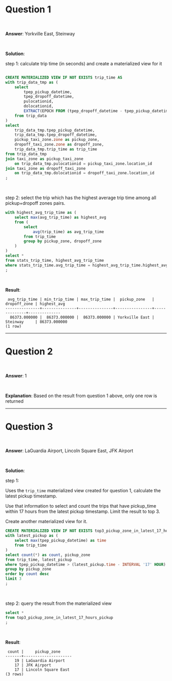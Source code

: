 # Question 1


<br>

**Answer**: Yorkville East, Steinway

<br>

**Solution**:

step 1: calculate trip time (in seconds) and create a materialized view for it

```sql

CREATE MATERIALIZED VIEW IF NOT EXISTS trip_time AS
with trip_data_tmp as (
    select 
        tpep_pickup_datetime,
        tpep_dropoff_datetime,
        pulocationid, 
        dolocationid,
        EXTRACT(EPOCH FROM (tpep_dropoff_datetime - tpep_pickup_datetime)) as trip_time
    from trip_data
)
select 
    trip_data_tmp.tpep_pickup_datetime,
    trip_data_tmp.tpep_dropoff_datetime,
    pickup_taxi_zone.zone as pickup_zone, 
    dropoff_taxi_zone.zone as dropoff_zone, 
    trip_data_tmp.trip_time as trip_time
from trip_data_tmp
join taxi_zone as pickup_taxi_zone 
    on trip_data_tmp.pulocationid = pickup_taxi_zone.location_id
join taxi_zone as dropoff_taxi_zone 
    on trip_data_tmp.dolocationid = dropoff_taxi_zone.location_id
;
```


<br>

step 2: select the trip which has the highest average trip time among all pickup+dropoff zones pairs.

```sql
with highest_avg_trip_time as (
    select max(avg_trip_time) as highest_avg
    from (
        select 
            avg(trip_time) as avg_trip_time
        from trip_time
        group by pickup_zone, dropoff_zone    
    )
)
select *
from stats_trip_time, highest_avg_trip_time
where stats_trip_time.avg_trip_time = highest_avg_trip_time.highest_avg
;

```

<br>

**Result**:


```
 avg_trip_time | min_trip_time | max_trip_time |  pickup_zone   | dropoff_zone | highest_avg
---------------+---------------+---------------+----------------+--------------+--------------
  86373.000000 |  86373.000000 |  86373.000000 | Yorkville East | Steinway     | 86373.000000
(1 row)
```




---

# Question 2


<br>

**Answer**: 1 

<br>

**Explanation**: Based on the result from question 1 above, only one row is returned



---

# Question 3


<br>

**Answer**: LaGuardia Airport, Lincoln Square East, JFK Airport

<br>



**Solution**:

step 1: 

Uses the `trip_time` materialized view created for question 1, calculate the latest pickup timestamp. 

Use that information to select and count the trips that have pickup_time within 17 hours from the latest pickup timestamp. Limit the result to top 3.

Create another materialized view for it.


```sql
CREATE MATERIALIZED VIEW IF NOT EXISTS top3_pickup_zone_in_latest_17_hours_pickup AS
with latest_pickup as (
    select max(tpep_pickup_datetime) as time
    from trip_time
)
select count(*) as count, pickup_zone
from trip_time, latest_pickup
where tpep_pickup_datetime > (latest_pickup.time - INTERVAL '17' HOUR)
group by pickup_zone
order by count desc
limit 3
;

```

<br>


step 2: query the result from the materialized view

```sql
select *
from top3_pickup_zone_in_latest_17_hours_pickup
;
```

<br>


**Result**:

```
 count |     pickup_zone
-------+---------------------
    19 | LaGuardia Airport
    17 | JFK Airport
    17 | Lincoln Square East
(3 rows)
```




<br>
